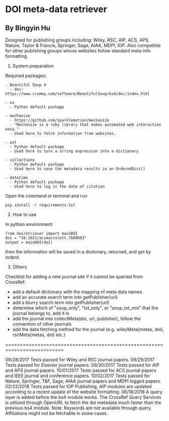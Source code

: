 # DOI meta-data retriever

## By Bingyin Hu

Designed for publishing groups including:
Wiley, RSC, AIP, ACS, APS, Nature, Taylor & Francis, Springer, Sage, AIAA, MDPI,
IOP. Also compatible for other publishing groups whose websites follow standard 
meta info formatting.

1. System preparation

Required packages:

    - Beautiful Soup 4
      - doc: https://www.crummy.com/software/BeautifulSoup/bs4/doc/index.html
    
    - os
      - Python default package

    - mechanize
      - https://github.com/sparklemotion/mechanize
      - "Mechanize is a ruby library that makes automated web interaction easy."
      - Used here to fetch information from websites.

    - ast
      - Python default package
      - Used here to turn a string expression into a dictionary

    - collections
      - Python default package
      - Used here to save the metadata results in an OrderedDict()

    - datetime
      - Python default package
      - Used here to log in the date of citation

Open the command or terminal and run
```
pip install -r requirements.txt
```

2. How to use

In python environment:
```
from doiretriever import mainDOI
doi = "10.1021/acsmacrolett.7b00603"
output = mainDOI(doi)
```
then the information will be saved in a dictionary, returned, and get by output.


3. Others

Checklist for adding a new journal site if it cannot be queried from CrossRef:
- add a default dictionary with the mapping of meta data names
- add an accurate search term into getPublisher(url)
- add a blurry search term into getPublisher(url)
- determine which of "soup_only", "txt_only", or "soup_txt_mix" that the journal belongs to, add it in
- add the journal into collectMeta(doi, url, publisher), follow the convention of other journals
- add the data fetching method for the journal (e.g. wileyMeta(metas, doi), rscMeta(metas, doi) etc.)

==========================================================================

09/28/2017
Tests passed for Wiley and RSC journal papers.
09/29/2017
Tests passed for Elsevier journal papers.
09/30/2017
Tests passed for AIP and APS journal papers.
10/01/2017
Tests passed for ACS journal papers and IEEE journal and conference papers.
10/02/2017
Tests passed for Nature, Springer, T&F, Sage, AIAA journal papers and MDPI
logged papers.
02/22/2018
Tests passed for IOP Publishing, AIP modules are updated according to a recent
update of the website formatting.
06/18/2018
A query layer is added before the bs4 module works. The CrossRef Query Services 
is utilized through OpenURL to fetch the doi metadata much faster than the
previous bs4 module. 
Note: Keywords are not available through query. Affiliations might not be 
      fetchable in some cases.